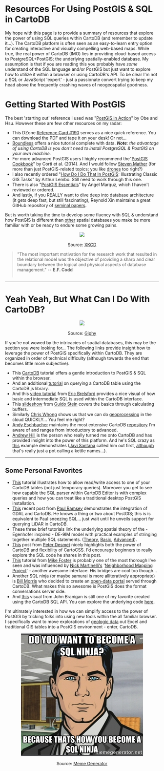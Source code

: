 # **Resources For Using PostGIS & SQL in CartoDB**

My hope with this page is to provide a summary of resources that explore the power of using SQL queries within CartoDB (and remember to update it...). The CartoDB platform is often seen as an easy-to-learn entry option for creating interactive and visually compelling web-based maps. While true, the real power of CartoDB (IMO) lies in providing cloud-based access to PostgreSQL+PostGIS; the underlying spatially-enabled database. My assumption is that if you are reading this you probably have *some* understand of the SQL language and/or PostGIS but just want to explore how to utilize it within a browser or using CartoDB's API. To be clear I'm not a SQL or JavaScript 'expert' - just a passionate convert trying to keep my head above the frequently crashing waves of neogeospatial goodness.   

# **Getting Started With PostGIS**

The best 'starting out' reference I used was "[PostGIS in Action](https://www.manning.com/books/postgis-in-action-second-edition)" by Obe and Hsu. However these are few other resources on my radar:

* This DZone [Reference Card #190](https://dzone.com/refcardz/essential-postgis) serves as a nice quick reference. You can download the PDF and tape it on your desk! Or not... 
* [Boundless](http://workshops.boundlessgeo.com/postgis-intro/) offers a nice tutorial complete with data. ***Note**: the advantage of using CartoDB is you don't need to install PostgreSQL & PostGIS on your own machine.*
* For more advanced PostGIS users I highly recommend the"[PostGIS Cookbook](http://j-vh.me/1OlPWZE)" by Corti et al. (2014). And I would follow [Steven Mather](https://twitter.com/smathermather) (for more than just PostGIS-related topics; you like [drones](http://opendronemap.github.io/odm/) too right?)
* I also recently ordered "[How Do I Do That In PostGIS](http://j-vh.me/1OlPI4O): Illustrating Classic GIS Tasks" by Arthur Lembo. Still need to work through this one.
* There is also "[PostGIS Essentials](http://j-vh.me/1OlQqzc)" by Angel Marquz, which I haven't reviewed or ordered.
* And lastly, if you REALLY want to dive deep into database architecture (it gets deep fast, but still fascinating), Reynold Xin maintains a great GitHub repository of [seminal papers](https://github.com/rxin/db-readings).

But is worth taking the time to develop some fluency with SQL & understand how PostGIS is different than [other](http://www.spatiallyadjusted.com/spatialtau-v2-9-geodatabase-vs-geodatabase/) spatial databases you make be more familiar with or be ready to endure some growing pains.


<p align="center">
  <img src="http://imgs.xkcd.com/comics/exploits_of_a_mom.png"> 
</p>
<p align="center">
    Source: <a href="https://xkcd.com/327/">XKCD</a>  
</p>

> "The most important motivation for the research work that resulted in the relational model was the objective of providing a sharp and clear boundary between the logical and physical aspects of database management." -- **E.F. Codd** <br><br>

---
# **Yeah Yeah, But What Can I Do With CartoDB?**
<p align="center">
  <img src="http://i.giphy.com/cg42AhGl8Ewk8.gif">
</p>
<p align="center">
    Source: <a href="http://giphy.com/gifs/reactiongifs-30-rock-bored-cg42AhGl8Ewk8">Giphy</a>
</p>

If you're not wowed by the intricacies of spatial databases, this may be the section you were looking for... The following links provide insight how to leverage the power of PostGIS specifically within CartoDB. They are organized in order of technical difficulty (although towards the end that becomes little more subjective).

* This [CartoDB](http://academy.cartodb.com/courses/04-sql-postgis.html) tutorial offers a gentle introduction to PostGIS & SQL within the browser.
* And an additional [tutorial](http://academy.cartodb.com/courses/03-cartodbjs-ground-up.html) on querying a CartoDB table using the CartoDB.js library.
* And this [video tutorial](https://www.youtube.com/watch?v=mPnuBG6wcAA) from [Eric Brelsford](https://twitter.com/ebrelsford) provides a nice visual of how basic and intermediate SQL is used within the CartoDB interface.
* This [slideshow](http://j-vh.me/1Om7qoQ) from [Guido Stein](https://twitter.com/guidos) covers the basics through calculating buffers.
* Similarly [Chris Whong](https://twitter.com/chris_whong) shows us that we can do [geoprocessing](http://blog.cartodb.com/geoprocessing-in-postgis/) in the cloud QUICKLY... You feel me right?
* [Andy Eschbacher](https://twitter.com/mrephysics) maintains the most extensive CartoDB [repository](http://cartodb.github.io/training/advanced/cartodbjs-deep-dive.html) I'm aware of and ranges from introductory to advanced.
* [Andrew Hill](https://github.com/andrewxhill/cartodb-examples) is the person who really turned me onto CartoDB and has provided insight into the power of this platform. And he's SQL crazy as [this](https://gist.github.com/andrewxhill/3875882) example demonstrates ([Javi Santana](https://twitter.com/javisantana) called him out first, [although](https://gist.github.com/javisantana) that's really just a pot calling a kettle names...).

****
## **Some Personal Favorites**

* [This](http://blog.cartodb.com/read-and-write-to-cartodb-with-the-leaflet-draw-plugin/) tutorial illustrates how to allow read/write access to one of your CartoDB tables (not just temporary queries). Moreover you get to see how capable the SQL parser within CartoDB Editor is with complex queries and how you can treat like a traditional desktop PostGIS installation.
* [This](http://blog.cartodb.com/data-sync-ogr/) recent post from [Paul Ramsey](https://twitter.com/pwramsey) demonstrates the integration of GDAL and CartoDB. He knows a thing or two about PostGIS; this is is equivalent to Paul sneezing SQL... just wait until he unveils support for querying LiDAR in CartoDB.
*  These three brief tutorials link the underlying spatial theory of the - Egenhofer inspired - DE-9IM model with practical examples of stringing together multiple SQL statements. ([Theory](http://bbvaopen4u.com/en/actualidad/introduction-geospatial-sql), [Basic](http://bbvaopen4u.com/en/actualidad/examples-geospatial-sql-i), [Advanced](http://bbvaopen4u.com/en/actualidad/examples-geospatial-sql-ii)).
*  [This](http://lifewatch.inbo.be/blog/posts/cartodb-tracking-data-tutorial.html) post from [Peter Desmet](https://twitter.com/peterdesmet) nicely highlights both the power of CartoDB and flexibility of CartoCSS. I'd encourage beginners to really explore the SQL code he shares in this post.
*  [This](http://duspviz.mit.edu/web-map-workshop/databases-leaflet-cartodb/) tutorial from [Mike Foster](https://twitter.com/mjfoster83) is probably one of the most thorough I've seen and was influenced by [Nick Martinelli's](https://twitter.com/nichom) '[Neighborhood Mapping Project](http://pnwmaps.com/neighborhoods/)' - another awesome interface. His bridges are cool too though...
*  Another SQL ninja (or maybe samurai is more alliteratively appropriate) is [Bill Morris](https://twitter.com/vtcraghead) who decided to create an [open-data portal](http://wboykinm.github.io/modular-geoportal/#15/44.4795/-73.2070) served through CartoDB. What makes this so awesome is PostGIS does the format conversations server side. 
*  And [this](http://sandbox.azavea.com/cartodbvisualization/) visual from John Branigan is still one of my favorite created using the CartoDB SQL API. You can explore the underlying code [here](http://sandbox.azavea.com/cartodbvisualization/js/functions.js).

I'm ultimately interested in how we can simplify access to the power of PostGIS by tricking folks into using new tools within the all familiar browser. I specifically want to move explorations of [geologic data](http://j-vh.me/1fy5vkt) out Excel and traditional GIS tables into a PostGIS environment - enter, CartoDB.

<p align="center">
  <img src="https://raw.githubusercontent.com/vanhoesenj/CartoDB-SQL/master/archer.jpg">
</p>
<p align="center">
    Source: <a href="http://j-vh.me/1Nax55b">Meme Generator</a>
</p>
